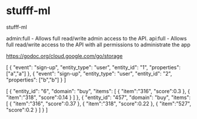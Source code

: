 # stufff-ml
stufff-ml


admin:full	- Allows full read/write admin access to the API.
api:full		- Allows full read/write access to the API with all permissions to administrate the app


https://godoc.org/cloud.google.com/go/storage


[
	{
		"event": "sign-up",
		"entity_type": "user",
		"entity_id": "1",
		"properties": ["a","a"]
		},
		{
		"event": "sign-up",
		"entity_type": "user",
		"entity_id": "2",
		"properties": ["b","b"]
	}
]




[
	{
		"entity_id": "6",
		"domain": "buy",
		"items": [
			{
				"item":"316",
				"score":0.3
			},
			{
				"item":"318",
				"score":0.14
			}
		]
	},
	{
		"entity_id": "457",
		"domain": "buy",
		"items": [
			{
				"item":"316",
				"score":0.37
			},
			{
				"item":"318",
				"score":0.22
			},
			{
				"item":"527",
				"score":0.2
			}
		]
	}
]
